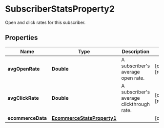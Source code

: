 

# SubscriberStatsProperty2

Open and click rates for this subscriber.

## Properties

| Name | Type | Description | Notes |
|------------ | ------------- | ------------- | -------------|
|**avgOpenRate** | **Double** | A subscriber&#39;s average open rate. |  [optional] [readonly] |
|**avgClickRate** | **Double** | A subscriber&#39;s average clickthrough rate. |  [optional] [readonly] |
|**ecommerceData** | [**EcommerceStatsProperty1**](EcommerceStatsProperty1.md) |  |  [optional] |



